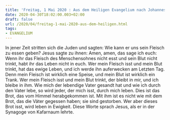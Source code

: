 ```yaml
---
title: 'Freitag, 1 Mai 2020 : Aus dem Heiligen Evangelium nach Johannes - Joh 6,52-59.'
date: 2020-04-30T18:02:00.003+02:00
draft: false
url: /2020/04/freitag-1-mai-2020-aus-dem-heiligen.html
tags: 
- EVANGELIUM
---
```


In jener Zeit stritten sich die Juden und sagten: Wie kann er uns sein Fleisch zu essen geben? Jesus sagte zu ihnen: Amen, amen, das sage ich euch: Wenn ihr das Fleisch des Menschensohnes nicht esst und sein Blut nicht trinkt, habt ihr das Leben nicht in euch. Wer mein Fleisch isst und mein Blut trinkt, hat das ewige Leben, und ich werde ihn auferwecken am Letzten Tag. Denn mein Fleisch ist wirklich eine Speise, und mein Blut ist wirklich ein Trank. Wer mein Fleisch isst und mein Blut trinkt, der bleibt in mir, und ich bleibe in ihm. Wie mich der lebendige Vater gesandt hat und wie ich durch den Vater lebe, so wird jeder, der mich isst, durch mich leben. Dies ist das Brot, das vom Himmel herabgekommen ist. Mit ihm ist es nicht wie mit dem Brot, das die Väter gegessen haben; sie sind gestorben. Wer aber dieses Brot isst, wird leben in Ewigkeit. Diese Worte sprach Jesus, als er in der Synagoge von Kafarnaum lehrte.